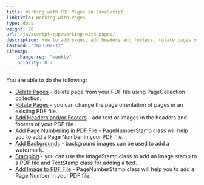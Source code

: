 ```yaml
---
title: Working with PDF Pages in JavaScript
linktitle: Working with Pages
type: docs
weight: 20
url: /javascript-cpp/working-with-pages/
description: How to add pages, add headers and footers, rotate pages you can know in this section. Aspose.PDF for JavaScript via C++ explain to you all details on this topic.
lastmod: "2023-02-17"
sitemap:
    changefreq: "weekly"
    priority: 0.7
---
```


You are able to do the following:

- [Delete Pages](/pdf/javascript-cpp/delete-pages/) - delete page from your PDF file using PageCollection collection.
- [Rotate Pages](/pdf/javascript-cpp/rotate-pages/) - you can change the page orientation of pages in an existing PDF file.
- [Add Headers and/or Footers](/pdf/javascript-cpp/add-headers-and-footers-of-pdf-file/) - add text or images in the headers and footers of your PDF file .
- [Add Page Numbering in PDF File](/pdf/javascript-cpp/add-page-number/) - PageNumberStamp class will help you to add a Page Number in your PDF file.
- [Add Backgrounds](/pdf/javascript-cpp/add-backgrounds/) - background images can be used to add a watermark.
- [Stamping](/pdf/javascript-cpp/stamping/) - you can use the ImageStamp class to add an image stamp to a PDF file and TextStamp class for adding a text.
- [Add Image to PDF File](/pdf/javascript-cpp/add-image-to-pdf/) - PageNumberStamp class will help you to add a Page Number in your PDF file.

